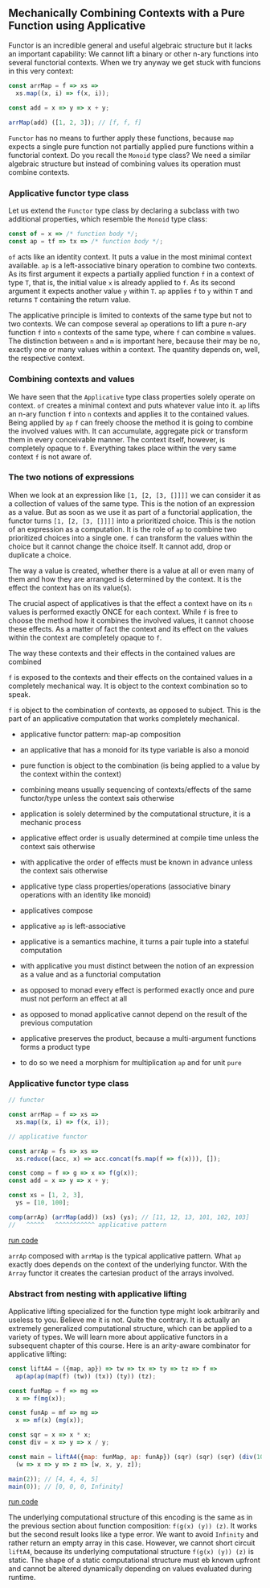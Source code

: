 ## Mechanically Combining Contexts with a Pure Function using Applicative

Functor is an incredible general and useful algebraic structure but it lacks an important capability: We cannot lift a binary or other n-ary functions into several functorial contexts. When we try anyway we get stuck with funcions in this very context:

```javascript
const arrMap = f => xs =>
  xs.map((x, i) => f(x, i));
  
const add = x => y => x + y;

arrMap(add) ([1, 2, 3]); // [f, f, f]
```
`Functor` has no means to further apply these functions, because `map` expects a single pure function not partially applied pure functions within a functorial context. Do you recall the `Monoid` type class? We need a similar algebraic structure but instead of combining values its operation must combine contexts.

### Applicative functor type class

Let us extend the `Functor` type class by declaring a subclass with two additional properties, which resemble the `Monoid` type class:

```javascript
const of = x => /* function body */;
const ap = tf => tx => /* function body */;
```
`of` acts like an identity context. It puts a value in the most minimal context available. `ap` is a left-associative binary operation to combine two contexts. As its first argument it expects a partially applied function `f` in a context of type `T`, that is, the initial value `x` is already applied to `f`. As its second argument it expects another value `y` within `T`. `ap` applies `f` to `y` within `T` and returns `T` containing the return value.

The applicative principle is limited to contexts of the same type but not to two contexts. We can compose several `ap` operations to lift a pure n-ary function `f` into `n` contexts of the same type, where `f` can combine `m` values. The distinction between `n` and `m` is important here, because their may be no, exactly one or many values within a context. The quantity depends on, well, the respective context.

### Combining contexts and values

We have seen that the `Applicative` type class properties solely operate on context. `of` creates a minimal context and puts whatever value into it. `ap` lifts an n-ary function `f` into `n` contexts and applies it to the contained values. Being applied by `ap` `f` can freely choose the method it is going to combine the involved values with. It can accumulate, aggregate pick or transform them in every conceivable manner. The context itself, however, is completely opaque to `f`. Everything takes place within the very same context `f` is not aware of.

### The two notions of expressions

When we look at an expression like `[1, [2, [3, []]]]` we can consider it as a collection of values of the same type. This is the notion of an expression as a value. But as soon as we use it as part of a functorial application, the functor turns `[1, [2, [3, []]]]` into a prioritized choice. This is the notion of an expression as a computation. It is the role of `ap` to combine two prioritized choices into a single one. `f` can transform the values within the choice but it cannot change the choice itself. It cannot add, drop or duplicate a choice.

The way a value is created, whether there is a value at all or even many of them and how they are arranged is determined by the context. It is the effect the context has on its value(s). 

The crucial aspect of applicatives is that the effect a context have on its `n` values is performed exactly ONCE for each context. While `f` is free to choose the method how it combines the involved values, it cannot choose these effects. As a matter of fact the context and its effect on the values within the context are completely opaque to `f`. 

The way these contexts and their effects in the contained values are combined 

`f` is exposed to the contexts and their effects on the contained values in a completely mechanical way. It is object to the context combination so to speak.

`f` is object to the combination of contexts, as opposed to subject. This is the part of an applicative computation that works completely mechanical.

* applicative functor pattern: map-ap composition
* an applicative that has a monoid for its type variable is also a monoid
* pure function is object to the combination (is being applied to a value by the context within the context)
* combining means usually sequencing of contexts/effects of the same functor/type unless the context sais otherwise
* application is solely determined by the computational structure, it is a mechanic process
* applicative effect order is usually determined at compile time unless the context sais otherwise
* with applicative the order of effects must be known in advance unless the context sais otherwise
* applicative type class properties/operations (associative binary operations with an identity like monoid)
* applicatives compose
* applicative `ap` is left-associative
* applicative is a semantics machine, it turns a pair tuple into a stateful computation
* with applicative you must distinct between the notion of an expression as a value and as a functorial computation
* as opposed to monad every effect is performed exactly once and pure must not perform an effect at all
* as opposed to monad applicative cannot depend on the result of the previous computation

* applicative preserves the product, because a multi-argument functions forms a product type
* to do so we need a morphism for multiplication `ap` and for unit `pure`

### Applicative functor type class


```javascript
// functor

const arrMap = f => xs =>
  xs.map((x, i) => f(x, i));

// applicative functor

const arrAp = fs => xs =>
  xs.reduce((acc, x) => acc.concat(fs.map(f => f(x))), []);

const comp = f => g => x => f(g(x));
const add = x => y => x + y;

const xs = [1, 2, 3],
  ys = [10, 100];

comp(arrAp) (arrMap(add)) (xs) (ys); // [11, 12, 13, 101, 102, 103]
//   ^^^^^   ^^^^^^^^^^^ applicative pattern
```
[run code](https://repl.it/repls/SpringgreenMajesticInterfaces)

`arrAp` composed with `arrMap` is the typical applicative pattern. What `ap` exactly does depends on the context of the underlying functor. With the `Array` functor it creates the cartesian product of the arrays involved.

### Abstract from nesting with applicative lifting

Applicative lifting specialized for the function type might look arbitrarily and useless to you. Believe me it is not. Quite the contrary. It is actually an extremely generalized computational structure, which can be applied to a variety of types. We will learn more about applicative functors in a subsequent chapter of this course. Here is an arity-aware combinator for applicative lifting:

```javascript
const liftA4 = ({map, ap}) => tw => tx => ty => tz => f =>
  ap(ap(ap(map(f) (tw)) (tx)) (ty)) (tz);

const funMap = f => mg =>
  x => f(mg(x));

const funAp = mf => mg =>
  x => mf(x) (mg(x));

const sqr = x => x * x;
const div = x => y => x / y;

const main = liftA4({map: funMap, ap: funAp}) (sqr) (sqr) (sqr) (div(10))
  (w => x => y => z => [w, x, y, z]);

main(2)); // [4, 4, 4, 5]
main(0)); // [0, 0, 0, Infinity]
```
[run code](https://repl.it/repls/UnselfishSneakyConditions)

The underlying computational structure of this encoding is the same as in the previous section about function composition: `f(g(x) (y)) (z)`. It works but the second result looks like a type error. We want to avoid `Infinity` and rather return an empty array in this case. However, we cannot short circuit `liftA4`, because its underlying computational structure `f(g(x) (y)) (z)` is static. The shape of a static computational structure must eb known upfront and cannot be altered dynamically depending on values evaluated during runtime.
